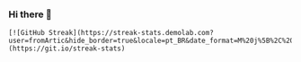 ### Hi there 👋

<!--
**fromArtic/fromArtic** is a ✨ _special_ ✨ repository because its `README.md` (this file) appears on your GitHub profile.

Here are some ideas to get you started:

- 🔭 I’m currently working on ...
- 🌱 I’m currently learning ...
- 👯 I’m looking to collaborate on ...
- 🤔 I’m looking for help with ...
- 💬 Ask me about ...
- 📫 How to reach me: ...
- 😄 Pronouns: ...
- ⚡ Fun fact: ...
-->

<p align="center">
    <p align="center">
    <a <img src="[https://streak-stats.demolab.com?user=DenverCoder1"/></a](https://streak-stats.demolab.com?user=fromArtic&hide_border=true&locale=pt_BR&date_format=M%20j%5B%2C%20Y%5D)>
</p>
    
    [![GitHub Streak](https://streak-stats.demolab.com?user=fromArtic&hide_border=true&locale=pt_BR&date_format=M%20j%5B%2C%20Y%5D)](https://git.io/streak-stats)
    
</p>
